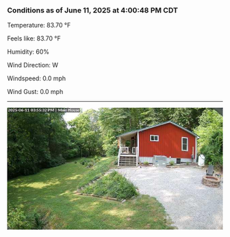 ### Conditions as of June 11, 2025 at 4:00:48 PM CDT 

Temperature: 83.70 &deg;F

Feels like: 83.70 &deg;F

Humidity: 60%

Wind Direction: W

Windspeed: 0.0 mph

Wind Gust: 0.0 mph

---

<img src="./images/latest.jpeg"/>


